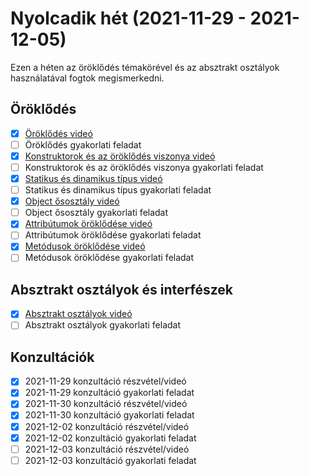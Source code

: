 # Nyolcadik hét (2021-11-29 - 2021-12-05)

Ezen a héten az öröklődés témakörével és az absztrakt osztályok használatával 
fogtok megismerkedni.

## Öröklődés

* [x] [Öröklődés videó](https://e-learning.training360.com/courses/take/java-se-alapok-java-nyelvi-elemek/lessons/29592409-oroklodes)
* [ ] Öröklődés gyakorlati feladat
* [x] [Konstruktorok és az öröklődés viszonya videó](https://e-learning.training360.com/courses/take/java-se-alapok-java-nyelvi-elemek/lessons/29592419-konstruktorok-es-az-oroklodes-viszonya)
* [ ] Konstruktorok és az öröklődés viszonya gyakorlati feladat
* [x] [Statikus és dinamikus típus videó](https://e-learning.training360.com/courses/take/java-se-alapok-java-nyelvi-elemek/lessons/29556759-statikus-es-dinamikus-tipus)
* [ ] Statikus és dinamikus típus gyakorlati feladat
* [x] [Object ősosztály videó](https://e-learning.training360.com/courses/take/java-se-alapok-java-nyelvi-elemek/lessons/29592426-object-ososztaly)
* [ ] Object ősosztály gyakorlati feladat
* [x] [Attribútumok öröklődése videó](https://e-learning.training360.com/courses/take/java-se-alapok-java-nyelvi-elemek/lessons/29592433-attributumok-oroklodese)
* [ ] Attribútumok öröklődése gyakorlati feladat
* [x] [Metódusok öröklődése videó](https://e-learning.training360.com/courses/take/java-se-alapok-java-nyelvi-elemek/lessons/29592443-metodusok-oroklodese)
* [ ] Metódusok öröklődése gyakorlati feladat
  
## Absztrakt osztályok és interfészek

* [x] [Absztrakt osztályok videó](https://e-learning.training360.com/courses/take/java-se-alapok-java-nyelvi-elemek/lessons/29592461-absztrakt-osztalyok)
* [ ] Absztrakt osztályok gyakorlati feladat

## Konzultációk

* [x] 2021-11-29 konzultáció részvétel/videó
* [x] 2021-11-29 konzultáció gyakorlati feladat
* [x] 2021-11-30 konzultáció részvétel/videó
* [x] 2021-11-30 konzultáció gyakorlati feladat
* [x] 2021-12-02 konzultáció részvétel/videó
* [x] 2021-12-02 konzultáció gyakorlati feladat
* [ ] 2021-12-03 konzultáció részvétel/videó
* [ ] 2021-12-03 konzultáció gyakorlati feladat